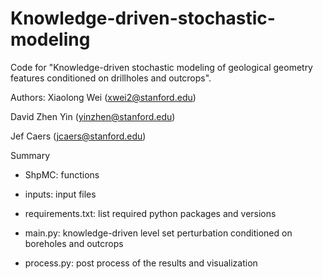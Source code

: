 # Knowledge-driven-stochastic-modeling
Code for "Knowledge-driven stochastic modeling of geological geometry features conditioned on drillholes and outcrops".

Authors:
Xiaolong Wei (xwei2@stanford.edu)

David Zhen Yin (yinzhen@stanford.edu)

Jef Caers (jcaers@stanford.edu)

Summary

- ShpMC: functions

- inputs: input files

- requirements.txt: list required python packages and versions

- main.py: knowledge-driven level set perturbation conditioned on boreholes and outcrops

- process.py: post process of the results and visualization
